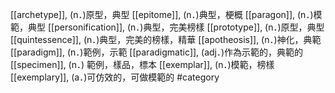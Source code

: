 [[archetype]], (n．)原型，典型 
[[epitome]], (n．)典型，梗概 
[[paragon]], (n．)模範，典型 
[[personification]], (n．)典型，完美榜樣 
[[prototype]], (n．)原型，典型 
[[quintessence]], (n．)典型，完美的榜樣，精華 
[[apotheosis]], (n．)神化，典範 
[[paradigm]], (n．)範例，示範 
[[paradigmatic]], (adj．)作為示範的，典範的 
[[specimen]], (n．) 範例，樣品，標本 
[[exemplar]], (n．)模範，榜樣 
[[exemplary]], (a．)可仿效的，可做模範的 
#category
